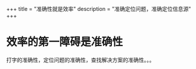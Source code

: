 +++
title = "准确性就是效率"
description = "准确定位问题，准确定位信息源"
+++
# 效率的第一障碍是准确性
打字的准确性，定位问题的准确性，查找解决方案的准确性。。。
